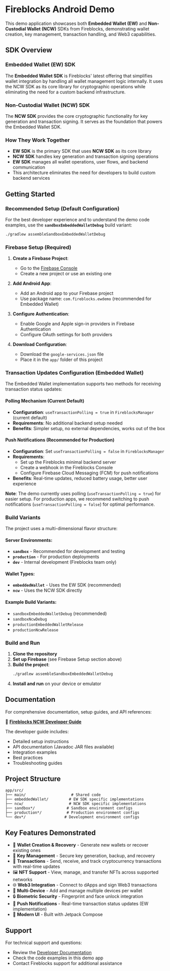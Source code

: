 # Fireblocks Android Demo

This demo application showcases both **Embedded Wallet (EW)** and **Non-Custodial Wallet (NCW)** SDKs from Fireblocks, demonstrating wallet creation, key management, transaction handling, and Web3 capabilities.

## SDK Overview

### Embedded Wallet (EW) SDK
The **Embedded Wallet SDK** is Fireblocks' latest offering that simplifies wallet integration by handling all wallet management logic internally. It uses the NCW SDK as its core library for cryptographic operations while eliminating the need for a custom backend infrastructure.

### Non-Custodial Wallet (NCW) SDK  
The **NCW SDK** provides the core cryptographic functionality for key generation and transaction signing. It serves as the foundation that powers the Embedded Wallet SDK.

### How They Work Together
- **EW SDK** is the primary SDK that uses **NCW SDK** as its core library
- **NCW SDK** handles key generation and transaction signing operations
- **EW SDK** manages all wallet operations, user flows, and backend communication
- This architecture eliminates the need for developers to build custom backend services

## Getting Started

### Recommended Setup (Default Configuration)
For the best developer experience and to understand the demo code examples, use the **`sandboxEmbeddedWalletDebug`** build variant:

```bash
./gradlew assembleSandboxEmbeddedWalletDebug
```

### Firebase Setup (Required)
1. **Create a Firebase Project**:
   - Go to the [Firebase Console](https://console.firebase.google.com/)
   - Create a new project or use an existing one

2. **Add Android App**:
   - Add an Android app to your Firebase project
   - Use package name: `com.fireblocks.ewdemo` (recommended for Embedded Wallet)

3. **Configure Authentication**:
   - Enable Google and Apple sign-in providers in Firebase Authentication
   - Configure OAuth settings for both providers

4. **Download Configuration**:
   - Download the `google-services.json` file
   - Place it in the `app/` folder of this project

### Transaction Updates Configuration (Embedded Wallet)

The Embedded Wallet implementation supports two methods for receiving transaction status updates:

#### Polling Mechanism (Current Default)
- **Configuration**: `useTransactionPolling = true` in `FireblocksManager` (current default)
- **Requirements**: No additional backend setup needed
- **Benefits**: Simpler setup, no external dependencies, works out of the box

#### Push Notifications (Recommended for Production)
- **Configuration**: Set `useTransactionPolling = false` in `FireblocksManager`
- **Requirements**: 
  - Set up the Fireblocks minimal backend server
  - Create a webhook in the Fireblocks Console
  - Configure Firebase Cloud Messaging (FCM) for push notifications
- **Benefits**: Real-time updates, reduced battery usage, better user experience

**Note**: The demo currently uses polling (`useTransactionPolling = true`) for easier setup. For production apps, we recommend switching to push notifications (`useTransactionPolling = false`) for optimal performance.

### Build Variants

The project uses a multi-dimensional flavor structure:

#### Server Environments:
- **`sandbox`** - Recommended for development and testing
- **`production`** - For production deployments  
- **`dev`** - Internal development (Fireblocks team only)

#### Wallet Types:
- **`embeddedWallet`** - Uses the EW SDK (recommended)
- **`ncw`** - Uses the NCW SDK directly

#### Example Build Variants:
- `sandboxEmbeddedWalletDebug` (recommended)
- `sandboxNcwDebug`
- `productionEmbeddedWalletRelease`
- `productionNcwRelease`

### Build and Run

1. **Clone the repository**
2. **Set up Firebase** (see Firebase Setup section above)
3. **Build the project**:
   ```bash
   ./gradlew assembleSandboxEmbeddedWalletDebug
   ```
4. **Install and run** on your device or emulator

## Documentation

For comprehensive documentation, setup guides, and API references:

📖 **[Fireblocks NCW Developer Guide](https://ncw-developers.fireblocks.com/v6.0/docs/getting-started)**

The developer guide includes:
- Detailed setup instructions
- API documentation (Javadoc JAR files available)
- Integration examples
- Best practices
- Troubleshooting guides

## Project Structure

```
app/src/
├── main/                    # Shared code
├── embeddedWallet/         # EW SDK specific implementations
├── ncw/                    # NCW SDK specific implementations
├── sandbox*/              # Sandbox environment configs
├── production*/           # Production environment configs
└── dev*/                 # Development environment configs
```

## Key Features Demonstrated

- 🔐 **Wallet Creation & Recovery** - Generate new wallets or recover existing ones
- 🔑 **Key Management** - Secure key generation, backup, and recovery
- 💸 **Transactions** - Send, receive, and track cryptocurrency transactions with real-time updates
- 🖼️ **NFT Support** - View, manage, and transfer NFTs across supported networks
- 🌐 **Web3 Integration** - Connect to dApps and sign Web3 transactions
- 📱 **Multi-Device** - Add and manage multiple devices per wallet
- 🔒 **Biometric Security** - Fingerprint and face unlock integration
- 🔔 **Push Notifications** - Real-time transaction status updates (EW implementation)
- 🎨 **Modern UI** - Built with Jetpack Compose

## Support

For technical support and questions:
- Review the [Developer Documentation](https://ncw-developers.fireblocks.com/v6.0/docs/getting-started)
- Check the code examples in this demo app
- Contact Fireblocks support for additional assistance